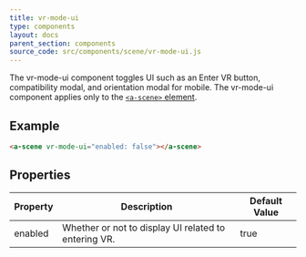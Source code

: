 ```yaml
---
title: vr-mode-ui
type: components
layout: docs
parent_section: components
source_code: src/components/scene/vr-mode-ui.js
---
```


The vr-mode-ui component toggles UI such as an Enter VR button, compatibility
modal, and orientation modal for mobile. The vr-mode-ui component applies only
to the [`<a-scene>` element][scene].

## Example

```html
<a-scene vr-mode-ui="enabled: false"></a-scene>
```

## Properties

| Property | Description                                          | Default Value |
|----------|------------------------------------------------------|---------------|
| enabled  | Whether or not to display UI related to entering VR. | true          |

[scene]: ../core/scene.md
